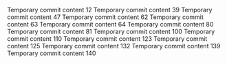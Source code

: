 Temporary commit content 12
Temporary commit content 39
Temporary commit content 47
Temporary commit content 62
Temporary commit content 63
Temporary commit content 64
Temporary commit content 80
Temporary commit content 81
Temporary commit content 100
Temporary commit content 110
Temporary commit content 123
Temporary commit content 125
Temporary commit content 132
Temporary commit content 139
Temporary commit content 140
